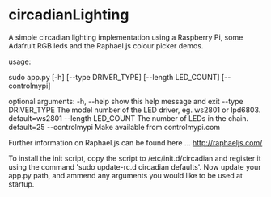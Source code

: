circadianLighting
=================

A simple circadian lighting implementation using a Raspberry Pi, some Adafruit RGB leds and the Raphael.js colour picker demos.

usage: 

sudo app.py [-h] [--type DRIVER_TYPE] [--length LED_COUNT] [--controlmypi]

optional arguments:
  -h, --help          show this help message and exit
  --type DRIVER_TYPE  The model number of the LED driver, eg. ws2801 or lpd6803. default=ws2801
  --length LED_COUNT  The number of LEDs in the chain. default=25
  --controlmypi       Make available from controlmypi.com


Further information on Raphael.js can be found here ... http://raphaeljs.com/

To install the init script, copy the script to /etc/init.d/circadian and register it using the command 'sudo update-rc.d circadian defaults'.  Now update your app.py path, and ammend any arguments you would like to be used at startup.
